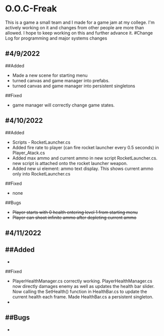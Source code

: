 # O.O.C-Freak
This is a game a small team and I made for a game jam at my college. I'm actively working on it and changes from other people are more than allowed. I hope to keep working on this and further advance it.
#Change Log for programming and major systems changes


#4/9/2022
---
##Added
- Made a new scene for starting menu
- turned canvas and game manager into prefabs.
- turned canvas and game manager into persistent singletons

##Fixed
- game manager will correctly change game states.

#4/10/2022
---
##Added
- Scripts - RocketLauncher.cs
- Added fire rate to player (can fire rocket launcher every 0.5 seconds) in Player_Atack.cs
- Added max ammo and current ammo in new script RocketLauncher.cs. new script is attached onto the rocket launcher weapon.
- Added new ui element: ammo text display. This shows current ammo only into RocketLauncher.cs

##Fixed
- none

##Bugs
- ~~Player starts with 0 health entering level 1 from starting menu~~
- ~~Player can shoot infinite ammo after depleting current ammo~~

#4/11/2022
---

##Added
- 
- 

##Fixed
- PlayerHealthManager.cs correctly working. PlayerHealthManager.cs now directly damages enemy as well as updates the health bar slider. Now calling the SetHealth() function in HealthBar.cs to update the current health each frame. Made HealthBar.cs a persistent singleton.
- 

##Bugs
- 
- 
